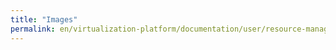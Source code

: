 ```yaml
---
title: "Images"
permalink: en/virtualization-platform/documentation/user/resource-managment/images.html
---
```

